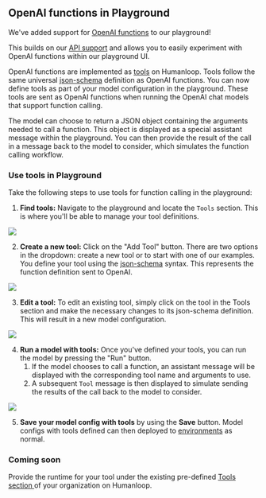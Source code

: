 ## OpenAI functions in Playground

We've added support for [OpenAI functions](https://platform.openai.com/docs/guides/gpt/function-calling) to our playground!

This builds on our [API support](https://docs.humanloop.com/changelog/openai-functions-as-tools) and allows you to easily experiment with OpenAI functions within our playground UI.

OpenAI functions are implemented as [tools](https://docs.humanloop.com/docs/setup-semantic-search) on Humanloop. Tools follow the same universal [json-schema](https://json-schema.org/) definition as OpenAI functions. You can now define tools as part of your model configuration in the playground. These tools are sent as OpenAI functions when running the OpenAI chat models that support function calling.

The model can choose to return a JSON object containing the arguments needed to call a function. This object is displayed as a special assistant message within the playground. You can then provide the result of the call in a message back to the model to consider, which simulates the function calling workflow.

### Use tools in Playground

Take the following steps to use tools for function calling in the playground:

1. **Find tools:** Navigate to the playground and locate the `Tools` section. This is where you'll be able to manage your tool definitions.

![](../assets/images/7bd9a33-image.png)

2. **Create a new tool:** Click on the "Add Tool" button. There are two options in the dropdown: create a new tool or to start with one of our examples. You define your tool using the [json-schema](https://json-schema.org/) syntax. This represents the function definition sent to OpenAI.

![](../assets/images/f69147d-image.png)

3. **Edit a tool:** To edit an existing tool, simply click on the tool in the Tools section and make the necessary changes to its json-schema definition. This will result in a new model configuration.

![](../assets/images/6da3b3a-image.png)

4. **Run a model with tools:** Once you've defined your tools, you can run the model by pressing the "Run" button.
   1. If the model chooses to call a function, an assistant message will be displayed with the corresponding tool name and arguments to use.
   2. A subsequent `Tool` message is then displayed to simulate sending the results of the call back to the model to consider.

![](../assets/images/bdf2c41-image.png)

5. **Save your model config with tools** by using the **Save** button. Model configs with tools defined can then deployed to [environments](/docs/guides/deploy-to-an-environment) as normal.

### Coming soon

Provide the runtime for your tool under the existing pre-defined [Tools section ](https://app.humanloop.com/tools) of your organization on Humanloop.

